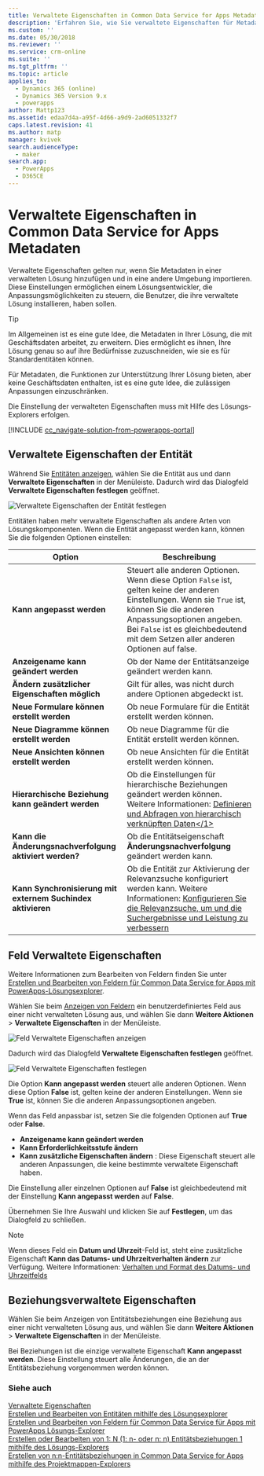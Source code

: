 ```yaml
---
title: Verwaltete Eigenschaften in Common Data Service for Apps Metadaten | MicrosoftDocs
description: 'Erfahren Sie, wie Sie verwaltete Eigenschaften für Metadatenelemente in einer Lösung festlegen können.'
ms.custom: ''
ms.date: 05/30/2018
ms.reviewer: ''
ms.service: crm-online
ms.suite: ''
ms.tgt_pltfrm: ''
ms.topic: article
applies_to:
  - Dynamics 365 (online)
  - Dynamics 365 Version 9.x
  - powerapps
author: Mattp123
ms.assetid: edaa7d4a-a95f-4d66-a9d9-2ad6051332f7
caps.latest.revision: 41
ms.author: matp
manager: kvivek
search.audienceType:
  - maker
search.app:
  - PowerApps
  - D365CE
---
```

# <a name="set-managed-properties-in-common-data-service-for-apps-metadata"></a>Verwaltete Eigenschaften in Common Data Service for Apps Metadaten 

Verwaltete Eigenschaften gelten nur, wenn Sie Metadaten in einer verwalteten Lösung hinzufügen und in eine andere Umgebung importieren. Diese Einstellungen ermöglichen einem Lösungsentwickler, die Anpassungsmöglichkeiten zu steuern, die Benutzer, die ihre verwaltete Lösung installieren, haben sollen. 

> [!TIP]
> Im Allgemeinen ist es eine gute Idee, die Metadaten in Ihrer Lösung, die mit Geschäftsdaten arbeitet, zu erweitern. Dies ermöglicht es ihnen, Ihre Lösung genau so auf ihre Bedürfnisse zuzuschneiden, wie sie es für Standardentitäten können.
>
>Für Metadaten, die Funktionen zur Unterstützung Ihrer Lösung bieten, aber keine Geschäftsdaten enthalten, ist es eine gute Idee, die zulässigen Anpassungen einzuschränken.

Die Einstellung der verwalteten Eigenschaften muss mit Hilfe des Lösungs-Explorers erfolgen.

[!INCLUDE [cc_navigate-solution-from-powerapps-portal](../../includes/cc_navigate-solution-from-powerapps-portal.md)]

## <a name="entity-managed-properties"></a>Verwaltete Eigenschaften der Entität

Während Sie [Entitäten anzeigen](create-edit-entities-solution-explorer.md#view-entities), wählen Sie die Entität aus und dann **Verwaltete Eigenschaften** in der Menüleiste.  Dadurch wird das Dialogfeld **Verwaltete Eigenschaften festlegen** geöffnet.

![Verwaltete Eigenschaften der Entität festlegen](media/set-managed-properties.png)
  
Entitäten haben mehr verwaltete Eigenschaften als andere Arten von Lösungskomponenten. Wenn die Entität angepasst werden kann, können Sie die folgenden Optionen einstellen:  

|Option|Beschreibung|
|--|--|
|**Kann angepasst werden** |Steuert alle anderen Optionen. Wenn diese Option `False` ist, gelten keine der anderen Einstellungen. Wenn sie `True` ist, können Sie die anderen Anpassungsoptionen angeben. Bei `False` ist es gleichbedeutend mit dem Setzen aller anderen Optionen auf false.|
|**Anzeigename kann geändert werden**|Ob der Name der Entitätsanzeige geändert werden kann.|
|**Ändern zusätzlicher Eigenschaften möglich** |Gilt für alles, was nicht durch andere Optionen abgedeckt ist.|
|**Neue Formulare können erstellt werden**|Ob neue Formulare für die Entität erstellt werden können.|
|**Neue Diagramme können erstellt werden**|Ob neue Diagramme für die Entität erstellt werden können.|
|**Neue Ansichten können erstellt werden** |Ob neue Ansichten für die Entität erstellt werden können.|
|**Hierarchische Beziehung kann geändert werden**|Ob die Einstellungen für hierarchische Beziehungen geändert werden können. Weitere Informationen: [Definieren und Abfragen von hierarchisch verknüpften Daten</1>](define-query-hierarchical-data.md)|
|**Kann die Änderungsnachverfolgung aktiviert werden?** |Ob die Entitätseigenschaft **Änderungsnachverfolgung** geändert werden kann.|
|**Kann Synchronisierung mit externem Suchindex aktivieren** |Ob die Entität zur Aktivierung der Relevanzsuche konfiguriert werden kann. Weitere Informationen: [Konfigurieren Sie die Relevanzsuche, um und die Suchergebnisse und Leistung zu verbessern](/dynamics365/customer-engagement/admin/configure-relevance-search-organization) |

## <a name="field-managed-properties"></a>Feld Verwaltete Eigenschaften

Weitere Informationen zum Bearbeiten von Feldern finden Sie unter [Erstellen und Bearbeiten von Feldern für Common Data Service for Apps mit PowerApps-Lösungsexplorer](create-edit-field-solution-explorer.md).

Wählen Sie beim [Anzeigen von Feldern](create-edit-field-solution-explorer.md#view-fields) ein benutzerdefiniertes Feld aus einer nicht verwalteten Lösung aus, und wählen Sie dann **Weitere Aktionen** >  **Verwaltete Eigenschaften** in der Menüleiste.

![Feld Verwaltete Eigenschaften anzeigen](media/view-field-managed-properties-solution-explorer.png)  
  
Dadurch wird das Dialogfeld **Verwaltete Eigenschaften festlegen** geöffnet.

![Feld Verwaltete Eigenschaften festlegen](media/set-field-managed-property.png)

Die Option **Kann angepasst werden** steuert alle anderen Optionen. Wenn diese Option **False** ist, gelten keine der anderen Einstellungen. Wenn sie **True** ist, können Sie die anderen Anpassungsoptionen angeben.  
  
Wenn das Feld anpassbar ist, setzen Sie die folgenden Optionen auf **True** oder **False**.  
  
- **Anzeigename kann geändert werden**
- **Kann Erforderlichkeitsstufe ändern** 
- **Kann zusätzliche Eigenschaften ändern** : Diese Eigenschaft steuert alle anderen Anpassungen, die keine bestimmte verwaltete Eigenschaft haben.

Die Einstellung aller einzelnen Optionen auf **False** ist gleichbedeutend mit der Einstellung **Kann angepasst werden** auf **False**.  

Übernehmen Sie Ihre Auswahl und klicken Sie auf **Festlegen**, um das Dialogfeld zu schließen.

> [!NOTE]
> Wenn dieses Feld ein **Datum und Uhrzeit**-Feld ist, steht eine zusätzliche Eigenschaft **Kann das Datums- und Uhrzeitverhalten ändern** zur Verfügung. Weitere Informationen: [Verhalten und Format des Datums- und Uhrzeitfelds](behavior-format-date-time-field.md)

## <a name="relationship-managed-properties"></a>Beziehungsverwaltete Eigenschaften

Wählen Sie beim Anzeigen von Entitätsbeziehungen eine Beziehung aus einer nicht verwalteten Lösung aus, und wählen Sie dann **Weitere Aktionen** > **Verwaltete Eigenschaften** in der Menüleiste.
  
Bei Beziehungen ist die einzige verwaltete Eigenschaft **Kann angepasst werden**. Diese Einstellung steuert alle Änderungen, die an der Entitätsbeziehung vorgenommen werden können. 


### <a name="see-also"></a>Siehe auch

[Verwaltete Eigenschaften](solutions-overview.md#managed-properties)<br />
[Erstellen und Bearbeiten von Entitäten mithilfe des Lösungsexplorer](create-edit-entities-solution-explorer.md)<br />
[Erstellen und Bearbeiten von Feldern für Common Data Service für Apps mit PowerApps Lösungs-Explorer](create-edit-field-solution-explorer.md)<br />
[Erstellen oder Bearbeiten von 1: N (1: n- oder n: n) Entitätsbeziehungen 1 mithilfe des Lösungs-Explorers](create-edit-1n-relationships-solution-explorer.md)<br />
[Erstellen von n:n-Entitätsbeziehungen in Common Data Service for Apps mithilfe des Projektmappen-Explorers](create-edit-nn-relationships-solution-explorer.md)
